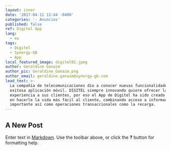 ```yaml
---
layout: inner
date: '2017-04-11 11:44 -0400'
categories: '- Anuncios'
published: false
ref: Digitel App
lang:
  - es
tags:
  - Digitel
  - Synergy-GB
  - App
local_featured_image: digitel01.jpeg
author: Geraldine Ganaim
author_pic: Geraldine_Ganaim.png
author_email: geraldine.ganaim@synergy-gb.com
lead_text: >-
  La compañía de telecomunicaciones dio a conocer nuevas funcionalidades en su
  exitosa aplicación móvil. DIGITEL siempre innovando quiere ofrecer la mejor
  experiencia a sus clientes, por eso el App de Digitel ha sido creado pensando
  en hacerle la vida más fácil al cliente, combinando acceso a información
  importante así como operaciones transaccionales como la recarga.
---
```

## A New Post

Enter text in [Markdown](http://daringfireball.net/projects/markdown/). Use the toolbar above, or click the **?** button for formatting help.
